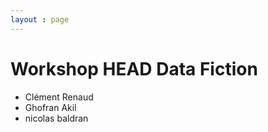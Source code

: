 ```yaml
---
layout : page
---
```


# Workshop HEAD Data Fiction

* Clément Renaud
* Ghofran Akil
* nicolas baldran